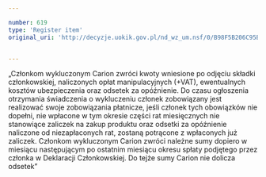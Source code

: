 ```yaml
---

number: 619
type: 'Register item'
original_uri: 'http://decyzje.uokik.gov.pl/nd_wz_um.nsf/0/B98F5B206C95B35EC12572DD00329617?OpenDocument'


---
```


„Członkom wykluczonym Carion zwróci kwoty wniesione po odjęciu składki członkowskiej, naliczonych opłat manipulacyjnych (+VAT), ewentualnych kosztów ubezpieczenia oraz odsetek za opóźnienie. Do czasu ogłoszenia otrzymania świadczenia o wykluczeniu członek zobowiązany jest realizować swoje zobowiązania płatnicze, jeśli członek tych obowiązków nie dopełni, nie wpłacone w tym okresie części rat miesięcznych nie stanowiące zaliczek na zakup produktu oraz odsetki za opóźnienie naliczone od niezapłaconych rat, zostaną potrącone z wpłaconych już zaliczek. Członkom wykluczonym Carion zwróci należne sumy dopiero w miesiącu następującym po ostatnim miesiącu okresu spłaty podjętego przez członka w Deklaracji Członkowskiej. Do tejże sumy Carion nie dolicza odsetek”
